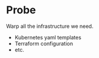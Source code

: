 # Probe
Warp all the infrastructure we need.
* Kubernetes yaml templates
* Terraform configuration
* etc.
